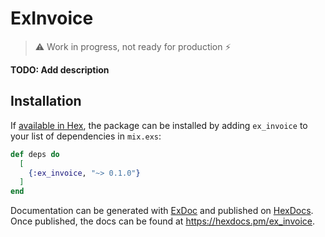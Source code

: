 # ExInvoice

> ⚠️ Work in progress, not ready for production ⚡

**TODO: Add description**

## Installation

If [available in Hex](https://hex.pm/docs/publish), the package can be installed
by adding `ex_invoice` to your list of dependencies in `mix.exs`:

```elixir
def deps do
  [
    {:ex_invoice, "~> 0.1.0"}
  ]
end
```

Documentation can be generated with [ExDoc](https://github.com/elixir-lang/ex_doc)
and published on [HexDocs](https://hexdocs.pm). Once published, the docs can
be found at <https://hexdocs.pm/ex_invoice>.

